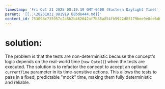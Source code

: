```yaml
---
timestamp: 'Fri Oct 31 2025 08:19:19 GMT-0400 (Eastern Daylight Time)'
parent: '[[..\20251031_081919.88bd8444.md]]'
content_id: 753098c735957c2a8b2b462642af7b35a854fb5922d85179bee9e8ce6d093b0c
---
```


# solution:

The problem is that the tests are non-deterministic because the concept's logic depends on the real-world time (`new Date()`) when the tests are executed. The solution is to refactor the concept to accept an optional `currentTime` parameter in its time-sensitive actions. This allows the tests to pass in a fixed, predictable "mock" time, making them fully deterministic and reliable.

